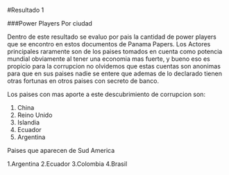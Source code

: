 #Resultado 1

###Power Players Por ciudad 

Dentro de este resultado se evaluo por pais la cantidad de power players que se encontro en estos documentos de Panama Papers.
Los Actores principales raramente son de los paises tomados en cuenta como potencia mundial obviamente al tener una economia mas fuerte,
y bueno eso es propicio para la corrupcion no olvidemos que estas cuentas son anonimas para que en sus paises nadie se entere que ademas
de lo declarado tienen otras fortunas en otros paises con secreto de banco.

Los paises con mas aporte a este descubrimiento de corrupcion son:

1. China
2. Reino Unido
3. Islandia
4. Ecuador 
5. Argentina

Paises que aparecen de Sud America

1.Argentina 
2.Ecuador
3.Colombia
4.Brasil





